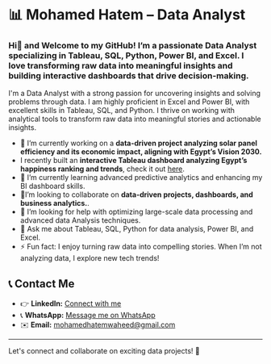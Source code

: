 # 📊 Mohamed Hatem – Data Analyst
### Hi👋 and Welcome to my GitHub! I’m a passionate Data Analyst specializing in Tableau, SQL, Python, Power BI, and Excel. I love transforming raw data into meaningful insights and building interactive dashboards that drive decision-making.

I'm a Data Analyst with a strong passion for uncovering insights and solving problems through data. I am highly proficient in Excel and Power BI, with excellent skills in Tableau, SQL, and Python. I thrive on working with analytical tools to transform raw data into meaningful stories and actionable insights.

- 🔭 I’m currently working on a **data-driven project analyzing solar panel efficiency and its economic impact, aligning with Egypt’s Vision 2030.**
- I recently built an **interactive Tableau dashboard analyzing Egypt’s happiness ranking and trends**, check it out [here](https://public.tableau.com/views/HappinedRatesDataAnlysisProject/EgyptDashboard?:language=en-US&:sid=&:redirect=auth&:display_count=n&:origin=viz_share_link).
- 🌱 I’m currently learning advanced predictive analytics and enhancing my BI dashboard skills.
- 👯I’m looking to collaborate on **data-driven projects, dashboards, and business analytics.**.
- 🤔 I’m looking for help with optimizing large-scale data processing and advanced data Analysis techniques.
- 💬 Ask me about Tableau, SQL, Python for data analysis, Power BI, and Excel.
- ⚡ Fun fact: I enjoy turning raw data into compelling stories. When I’m not analyzing data, I explore new tech trends!

## 📞 Contact Me
- 👉 **LinkedIn:** [Connect with me](www.linkedin.com/in/mohamed-hatem-921936258)
- 📞 **WhatsApp:** [Message me on WhatsApp](https://wa.me/201092270951)
-  ✉️ **Email:** [mohamedhatemwaheed@gmail.com](mohamedhatemwaheed@gmail.com)

---

Let's connect and collaborate on exciting data projects! 🚀
<!--
**MohamedHatemWaheed/MohamedHatemWaheed** is a ✨ _special_ ✨ repository because its `README.md` (this file) appears on your GitHub profile.

Here are some ideas to get you started:

- 🔭 I’m currently working on ...
- 🌱 I’m currently learning ...
- 👯 I’m looking to collaborate on ...
- 🤔 I’m looking for help with ...
- 💬 Ask me about ...
- 📫 How to reach me: ...
- 😄 Pronouns: ...
- ⚡ Fun fact: ...
-->
